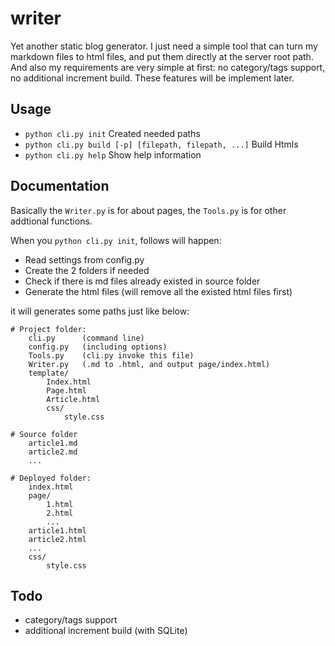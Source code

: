 # writer

Yet another static blog generator. I just need a simple tool that can turn my markdown files to html files, and put them directly at the server root path. And also my requirements are very simple at first: no category/tags support, no additional increment build. These features will be implement later.

## Usage

-   `python cli.py init`
    Created needed paths
-   `python cli.py build [-p] [filepath, filepath, ...]`
    Build Htmls
-   `python cli.py help`
    Show help information

## Documentation

Basically the `Writer.py` is for about pages, the `Tools.py` is for other addtional functions.

When you `python cli.py init`, follows will happen:

-   Read settings from config.py
-   Create the 2 folders if needed
-   Check if there is md files already existed in source folder
-   Generate the html files (will remove all the existed html files first)

it will generates some paths just like below:

```
# Project folder:
    cli.py      (command line)
    config.py   (including options)
    Tools.py    (cli.py invoke this file)
    Writer.py   (.md to .html, and output page/index.html)
    template/
        Index.html
        Page.html
        Article.html
        css/
            style.css

# Source folder
    article1.md
    article2.md
    ...

# Deployed folder:
    index.html
    page/
        1.html
        2.html
        ...
    article1.html
    article2.html
    ...
    css/
        style.css
```


## Todo

-   category/tags support
-   additional increment build (with SQLite)
